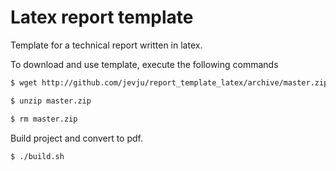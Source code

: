 # Latex report template
Template for a technical report written in latex.

To download and use template, execute the following commands
```bash
$ wget http://github.com/jevju/report_template_latex/archive/master.zip

$ unzip master.zip

$ rm master.zip
```

Build project and convert to pdf.
```bash
$ ./build.sh
```
